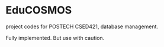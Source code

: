 # EduCOSMOS
project codes for POSTECH CSED421, database management.

Fully implemented. But use with caution.
